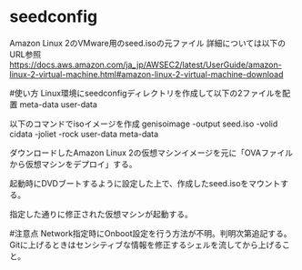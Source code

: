 # seedconfig
Amazon Linux 2のVMware用のseed.isoの元ファイル
詳細については以下のURL参照
https://docs.aws.amazon.com/ja_jp/AWSEC2/latest/UserGuide/amazon-linux-2-virtual-machine.html#amazon-linux-2-virtual-machine-download

#使い方
Linux環境にseedconfigディレクトリを作成して以下の2ファイルを配置
meta-data
user-data

以下のコマンドでisoイメージを作成
genisoimage -output seed.iso -volid cidata -joliet -rock user-data meta-data

ダウンロードしたAmazon Linux 2の仮想マシンイメージを元に「OVAファイルから仮想マシンをデプロイ」する。

起動時にDVDブートするように設定した上で、作成したseed.isoをマウントする。

指定した通りに修正された仮想マシンが起動する。

#注意点
Network指定時にOnboot設定を行う方法が不明。判明次第追記する。
Gitに上げるときはセンシティブな情報を修正するシェルを流してから上げること。

